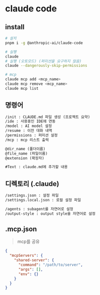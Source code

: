 # claude code

## install

```sh
# 설치
pnpm i -g @anthropic-ai/claude-code

# 실행
claude
# 실행 (오토모드) (퍼미션을 요구하지 않음)
claude --dangerously-skip-permissions

# mcp
claude mcp add <mcp_name>
claude mcp remove <mcp_name>
claude mcp list
```

## 명령어

```txt
/init : CLAUDE.md 파일 생성 (프로젝트 요약)
/ide : 사용중인 IDE에 연동
/model : AI model 설정
/resume : 이전 대화 내역
/permissions : 퍼미션 설정
/mcp : mcp 리스트 출력

@dir_name (폴더이름)
@file_name (파일이름)
@extension (확장자)

#Text : claude.md에 추가할 내용
```

## 디렉토리 (.claude)

```txt
/settings.json : 설정 파일
/settings.local.json : 로컬 설정 파일

/agents : subagent를 자연어로 설정
/output-style : output style을 자연어로 설정
```

## .mcp.json

> mcp를 공유

```json
{
  "mcpServers": {
    "shared-server": {
      "command": "/path/to/server",
      "args": [],
      "env": {}
    }
  }
}
```
